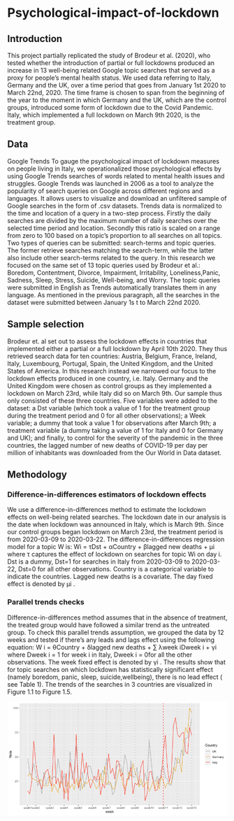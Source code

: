 # Psychological-impact-of-lockdown
## Introduction
This project partially replicated the study of Brodeur et al. (2020), who tested whether the introduction of partial or full lockdowns produced an increase in 13 well-being related Google topic searches that served as a proxy for people’s mental health status. 
We used data referring to Italy, Germany and the UK, over a time period that goes from January 1st 2020 to March 22nd, 2020. The time frame is chosen to span from the beginning of the year to the moment in which Germany and the UK, which are the control groups, introduced some form of lockdown due to the Covid Pandemic. Italy, which implemented a full lockdown on March 9th 2020, is the treatment group.

## Data
Google Trends
To gauge the psychological impact of lockdown measures on people living in Italy, we operationalized those psychological effects by using Google Trends searches of words related to mental health issues and struggles.
Google Trends was launched in 2006 as a tool to analyze the popularity of search queries on Google across different regions and languages. It allows users to visualize and download an unfiltered sample of Google searches in the form of .csv datasets.
Trends data is normalized to the time and location of a query in a two-step process. Firstly the daily searches are divided by the maximum number of daily searches over the selected time period and location. Secondly this ratio is scaled on a range from zero to 100 based on a topic’s proportion to all searches on all topics.
Two types of queries can be submitted: search-terms and topic queries. The former retrieve searches matching the search-term, while the latter also include other search-terms related to the query.
In this research we focused on the same set of 13 topic queries used by Brodeur et al.: Boredom​, ​Contentment​, ​Divorce​, ​Impairment​, ​Irritability​, ​Loneliness​, ​Panic​, ​Sadness​, ​Sleep​, Stress​, ​Suicide​, ​Well-being,​ and ​Worry.​ The topic queries were submitted in English as Trends automatically translates them in any language. As mentioned in the previous paragraph, all the searches in the dataset were submitted between January 1s​ t​ to March 22n​ d​ 2020.

## Sample selection
Brodeur et. al set out to assess the lockdown effects in countries that implemented either a partial or a full lockdown by April 10th 2020. They thus retrieved search data for ten countries: Austria, Belgium, France, Ireland, Italy, Luxembourg, Portugal, Spain, the United Kingdom, and the United States of America.
In this research instead we narrowed our focus to the lockdown effects produced in one country, i.e. Italy. Germany and the United Kingdom were chosen as control groups as they implemented a lockdown on March 23rd, while Italy did so on March 9th. Our sample thus only consisted of these three countries.
Five variables were added to the dataset: a Dst variable (which took a value of 1 for the treatment group during the treatment period and 0 for all other observations); a Week variable; a dummy that took a value 1 for observations after March 9th; a treatment variable (a dummy taking a value of 1 for Italy and 0 for Germany and UK); and finally, to control for the severity of the pandemic in the three countries, the lagged number of new deaths of COVID-19 per day per million of inhabitants was downloaded from the ​Our World in Data​ dataset.

## Methodology
### Difference-in-differences estimators of lockdown effects
We use a difference-in-differences method to estimate the lockdown effects on well-being related searches. ​The lockdown date in our analysis is the date when lockdown was announced in Italy, which is March 9t​h.​ Since our control groups began lockdown on March 23rd, the treatment period is from 2020-03-09 to 2020-03-22.
The difference-in-differences regression model for a topic W is:
Wi = τDst + αCountry + βlagged new deaths + μi
where τ captures the effect of lockdown on searches for topic Wi on day ​i​. Dst is a dummy, Dst=1 for searches in Italy from 2020-03-09 to 2020-03-22, Dst=0 for all other observations. Country is a categorical variable to indicate the countries. ​Lagged new deaths is a covariate. The day fixed effect is denoted by μi .

### Parallel trends checks
Difference-in-differences method assumes that in the absence of treatment, the treated group would have followed a similar trend as the untreated group. To check this parallel trends assumption, we grouped the data by 12 weeks and tested if there’s any leads and lags effect using the following equation:
W i = θCountry + δlagged new deaths + ∑ λweek iDweek i + γi
where Dweek i = 1 for week ​i ​in Italy, Dweek i = 0 ​for all the other observations. The week fixed
effect is denoted by γi .
The results show that for topic searches on which lockdown has statistically significant effect (namely ​boredom,​ ​panic​, ​sleep​, ​suicide​, ​wellbeing​), there is no lead effect ( see Table 1). The trends of the searches in 3 countries are visualized in Figure 1.1 to Figure 1.5.

![](/figures/figure1.1.png)









